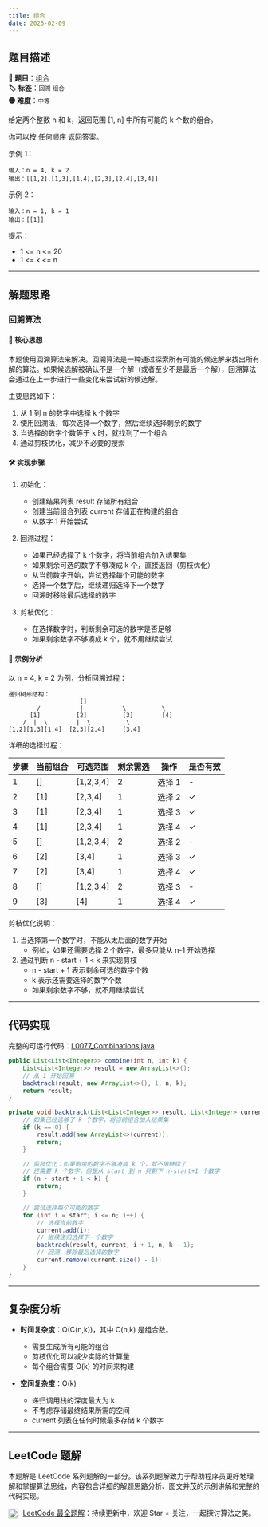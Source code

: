 ```yaml
---
title: 组合
date: 2025-02-09
---
```


## 题目描述

**🔗 题目**：[组合](https://leetcode.cn/problems/combinations/)  
**🏷️ 标签**：`回溯` `组合`  
**🟡 难度**：`中等`  

给定两个整数 n 和 k，返回范围 [1, n] 中所有可能的 k 个数的组合。

你可以按 任何顺序 返回答案。

示例 1：
```
输入：n = 4, k = 2
输出：[[1,2],[1,3],[1,4],[2,3],[2,4],[3,4]]
```

示例 2：
```
输入：n = 1, k = 1
输出：[[1]]
```

提示：
- 1 <= n <= 20
- 1 <= k <= n

---

## 解题思路
### 回溯算法

#### 📝 核心思想
本题使用回溯算法来解决。回溯算法是一种通过探索所有可能的候选解来找出所有解的算法。如果候选解被确认不是一个解（或者至少不是最后一个解），回溯算法会通过在上一步进行一些变化来尝试新的候选解。

主要思路如下：
1. 从 1 到 n 的数字中选择 k 个数字
2. 使用回溯法，每次选择一个数字，然后继续选择剩余的数字
3. 当选择的数字个数等于 k 时，就找到了一个组合
4. 通过剪枝优化，减少不必要的搜索

#### 🛠️ 实现步骤
1. 初始化：
   - 创建结果列表 result 存储所有组合
   - 创建当前组合列表 current 存储正在构建的组合
   - 从数字 1 开始尝试

2. 回溯过程：
   - 如果已经选择了 k 个数字，将当前组合加入结果集
   - 如果剩余可选的数字不够凑成 k 个，直接返回（剪枝优化）
   - 从当前数字开始，尝试选择每个可能的数字
   - 选择一个数字后，继续递归选择下一个数字
   - 回溯时移除最后选择的数字

3. 剪枝优化：
   - 在选择数字时，判断剩余可选的数字是否足够
   - 如果剩余数字不够凑成 k 个，就不用继续尝试

#### 🧩 示例分析
以 n = 4, k = 2 为例，分析回溯过程：

```
递归树形结构：
                    []
        /           |           \          \
      [1]          [2]          [3]        [4]
    /  |  \        |  \          \
[1,2][1,3][1,4]  [2,3][2,4]     [3,4]
```

详细的选择过程：

| 步骤 | 当前组合 | 可选范围 | 剩余需选 | 操作 | 是否有效 |
|-----|---------|---------|---------|------|---------|
| 1 | [] | [1,2,3,4] | 2 | 选择 1 | - |
| 2 | [1] | [2,3,4] | 1 | 选择 2 | ✓ |
| 3 | [1] | [2,3,4] | 1 | 选择 3 | ✓ |
| 4 | [1] | [2,3,4] | 1 | 选择 4 | ✓ |
| 5 | [] | [1,2,3,4] | 2 | 选择 2 | - |
| 6 | [2] | [3,4] | 1 | 选择 3 | ✓ |
| 7 | [2] | [3,4] | 1 | 选择 4 | ✓ |
| 8 | [] | [1,2,3,4] | 2 | 选择 3 | - |
| 9 | [3] | [4] | 1 | 选择 4 | ✓ |

剪枝优化说明：
1. 当选择第一个数字时，不能从太后面的数字开始
   - 例如，如果还需要选择 2 个数字，最多只能从 n-1 开始选择
2. 通过判断 n - start + 1 < k 来实现剪枝
   - n - start + 1 表示剩余可选的数字个数
   - k 表示还需要选择的数字个数
   - 如果剩余数字不够，就不用继续尝试

---

## 代码实现

完整的可运行代码：[L0077_Combinations.java](../src/main/java/L0077_Combinations.java)

```java
public List<List<Integer>> combine(int n, int k) {
    List<List<Integer>> result = new ArrayList<>();
    // 从 1 开始回溯
    backtrack(result, new ArrayList<>(), 1, n, k);
    return result;
}

private void backtrack(List<List<Integer>> result, List<Integer> current, int start, int n, int k) {
    // 如果已经选够了 k 个数字，将当前组合加入结果集
    if (k == 0) {
        result.add(new ArrayList<>(current));
        return;
    }

    // 剪枝优化：如果剩余的数字不够凑成 k 个，就不用继续了
    // 还需要 k 个数字，但是从 start 到 n 只剩下 n-start+1 个数字
    if (n - start + 1 < k) {
        return;
    }

    // 尝试选择每个可能的数字
    for (int i = start; i <= n; i++) {
        // 选择当前数字
        current.add(i);
        // 继续递归选择下一个数字
        backtrack(result, current, i + 1, n, k - 1);
        // 回溯，移除最后选择的数字
        current.remove(current.size() - 1);
    }
}
```

---

## 复杂度分析

- **时间复杂度**：O(C(n,k))，其中 C(n,k) 是组合数。
  - 需要生成所有可能的组合
  - 剪枝优化可以减少实际的计算量
  - 每个组合需要 O(k) 的时间来构建

- **空间复杂度**：O(k)
  - 递归调用栈的深度最大为 k
  - 不考虑存储最终结果所需的空间
  - current 列表在任何时候最多存储 k 个数字

---

## LeetCode 题解

本题解是 LeetCode 系列题解的一部分。该系列题解致力于帮助程序员更好地理解和掌握算法思维，内容包含详细的解题思路分析、图文并茂的示例讲解和完整的代码实现。

<img src="https://github.githubassets.com/images/modules/logos_page/GitHub-Mark.png" alt="GitHub" width="20" style="vertical-align: middle; margin-right: 5px"> [LeetCode 最全题解](https://github.com/LjyYano/LeetCode)：持续更新中，欢迎 Star ⭐️ 关注，一起探讨算法之美。 